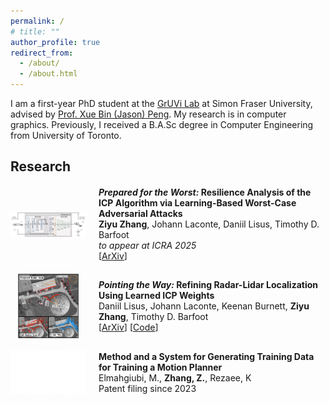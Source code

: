 ```yaml
---
permalink: /
# title: ""
author_profile: true
redirect_from: 
  - /about/
  - /about.html
---
```


I am a first-year PhD student at the [GrUVi Lab](https://gruvi.cs.sfu.ca/) at Simon Fraser University, advised by [Prof. Xue Bin (Jason) Peng](https://xbpeng.github.io/). My research is in computer graphics. Previously, I received a B.A.Sc degree in Computer Engineering from University of Toronto.

## Research
<div style="display: grid; grid-template-columns: 1fr 3fr; gap: 20px; margin-top: 20px; align-items: center;">
  <!-- Row 1 -->
  <img src="../images/architecture_correct.jpg" alt="Publication 1" style="width:100%; max-width: 400px; height: auto; align-self: center;">
  <div>
    <b><em>Prepared for the Worst: </em>Resilience Analysis of the ICP Algorithm via Learning-Based Worst-Case Adversarial Attacks</b><br>
    <b>Ziyu Zhang</b>, Johann Laconte, Daniil Lisus, Timothy D. Barfoot<br>
    <em>to appear at ICRA 2025</em><br>
    [<a href="https://arxiv.org/abs/2403.05666">ArXiv</a>]
  </div>

  <!-- Row 2 -->
  <img src="/images/pointing_the_way_teaser.png" alt="Publication 2" style="width:80%; max-width: 400px; height: auto; align-self: center;  margin: auto;">
  <div>
    <b><em>Pointing the Way: </em>Refining Radar-Lidar Localization Using Learned ICP Weights</b><br>
    Daniil Lisus, Johann Laconte, Keenan Burnett, <b>Ziyu Zhang</b>, Timothy D. Barfoot<br>
    [<a href="https://arxiv.org/abs/2309.08731">ArXiv</a>] [<a href="https://github.com/utiasASRL/mm_masking">Code</a>]
  </div>

  <!-- Row 3 -->
  <img src="/images/teaser_placeholder.jpg" alt="Patent 1" style="width:100%; max-width: 400px; height: auto; align-self: center;">
  <div>
    <b>Method and a System for Generating Training Data for Training a Motion Planner</b><br>
    Elmahgiubi, M., <b>Zhang, Z.</b>, Rezaee, K<br>
    Patent filing since 2023
  </div>
</div>
